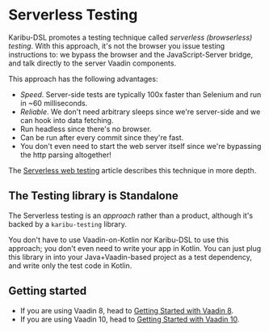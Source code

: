 # Serverless Testing

Karibu-DSL promotes a testing technique called *serverless (browserless) testing*. With this approach, it's not the browser you issue
testing instructions to: we bypass the browser and the JavaScript-Server bridge, and talk directly to the server Vaadin components.

This approach has the following advantages:

* *Speed*. Server-side tests are typically 100x faster than Selenium and run in ~60 milliseconds.
* *Reliable*. We don't need arbitrary sleeps since we're server-side and we can hook into data fetching.
* Run headless since there's no browser.
* Can be run after every commit since they're fast.
* You don't even need to start the web server itself since we're bypassing the http parsing altogether!

The [Serverless web testing](http://mavi.logdown.com/posts/3147601) article describes this technique in more depth.

## The Testing library is Standalone

The Serverless testing is an *approach* rather than a product, although it's backed by a `karibu-testing` library.

You don't have to use Vaadin-on-Kotlin nor Karibu-DSL to use this approach; you don't even need to write your app in Kotlin.
You can just plug this library in into your Java+Vaadin-based project as a test dependency, and write only the test code in Kotlin.

## Getting started

* If you are using Vaadin 8, head to [Getting Started with Vaadin 8](testing-v8.md).
* If you are using Vaadin 10, head to [Getting Started with Vaadin 10](testing-v10.md).
